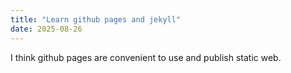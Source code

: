 ```yaml
---
title: "Learn github pages and jekyll"
date: 2025-08-26
---
```


I think github pages are convenient to use and publish static web.
